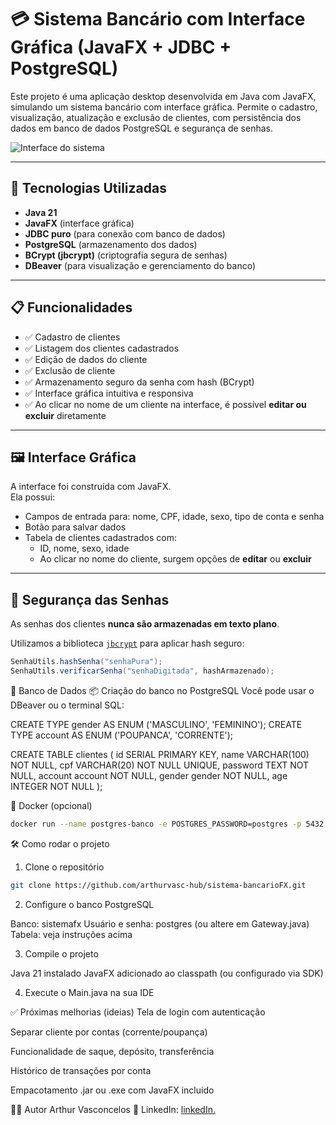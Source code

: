 # 💳 Sistema Bancário com Interface Gráfica (JavaFX + JDBC + PostgreSQL)

Este projeto é uma aplicação desktop desenvolvida em Java com JavaFX, simulando um sistema bancário com interface gráfica. Permite o cadastro, visualização, atualização e exclusão de clientes, com persistência dos dados em banco de dados PostgreSQL e segurança de senhas.

![Interface do sistema](./screenshot.png)

---

## 🧰 Tecnologias Utilizadas

- **Java 21**
- **JavaFX** (interface gráfica)
- **JDBC puro** (para conexão com banco de dados)
- **PostgreSQL** (armazenamento dos dados)
- **BCrypt (jbcrypt)** (criptografia segura de senhas)
- **DBeaver** (para visualização e gerenciamento do banco)

---

## 📋 Funcionalidades

- ✅ Cadastro de clientes
- ✅ Listagem dos clientes cadastrados
- ✅ Edição de dados do cliente
- ✅ Exclusão de cliente
- ✅ Armazenamento seguro da senha com hash (BCrypt)
- ✅ Interface gráfica intuitiva e responsiva
- ✅ Ao clicar no nome de um cliente na interface, é possível **editar ou excluir** diretamente

---

## 🖼️ Interface Gráfica

A interface foi construída com JavaFX.  
Ela possui:

- Campos de entrada para: nome, CPF, idade, sexo, tipo de conta e senha
- Botão para salvar dados
- Tabela de clientes cadastrados com:
  - ID, nome, sexo, idade
  - Ao clicar no nome do cliente, surgem opções de **editar** ou **excluir**

---

## 🔐 Segurança das Senhas

As senhas dos clientes **nunca são armazenadas em texto plano**.

Utilizamos a biblioteca [`jbcrypt`](https://www.mindrot.org/projects/jBCrypt/) para aplicar hash seguro:

```java
SenhaUtils.hashSenha("senhaPura");
SenhaUtils.verificarSenha("senhaDigitada", hashArmazenado); 
```
🐘 Banco de Dados
📦 Criação do banco no PostgreSQL
Você pode usar o DBeaver ou o terminal SQL:

CREATE TYPE gender AS ENUM ('MASCULINO', 'FEMININO');
CREATE TYPE account AS ENUM ('POUPANCA', 'CORRENTE');

CREATE TABLE clientes (
    id SERIAL PRIMARY KEY,
    name VARCHAR(100) NOT NULL,
    cpf VARCHAR(20) NOT NULL UNIQUE,
    password TEXT NOT NULL,
    account account NOT NULL,
    gender gender NOT NULL,
    age INTEGER NOT NULL
);

🚀 Docker (opcional)
```bash
docker run --name postgres-banco -e POSTGRES_PASSWORD=postgres -p 5432:5432 -d postgres
```

🛠️ Como rodar o projeto
1. Clone o repositório
```bash
git clone https://github.com/arthurvasc-hub/sistema-bancarioFX.git
```
2. Configure o banco PostgreSQL

Banco: sistemafx
Usuário e senha: postgres (ou altere em Gateway.java)
Tabela: veja instruções acima

3. Compile o projeto

Java 21 instalado
JavaFX adicionado ao classpath (ou configurado via SDK)

4. Execute o Main.java na sua IDE

✅ Próximas melhorias (ideias)
 Tela de login com autenticação

 Separar cliente por contas (corrente/poupança)

 Funcionalidade de saque, depósito, transferência

 Histórico de transações por conta

 Empacotamento .jar ou .exe com JavaFX incluído

👨‍💻 Autor
Arthur Vasconcelos
🔗 LinkedIn: [linkedIn.](https://www.linkedin.com/in/arthurvasc/)

